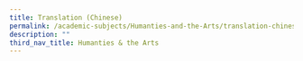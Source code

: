 ```yaml
---
title: Translation (Chinese)
permalink: /academic-subjects/Humanties-and-the-Arts/translation-chinese/
description: ""
third_nav_title: Humanties & the Arts
---
```

